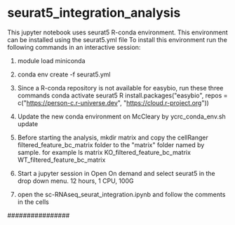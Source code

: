 # seurat5_integration_analysis
This jupyter notebook uses seurat5 R-conda environment. This environment can be installed using the seurat5.yml file
To install this environment run the following commands in an interactive session:

1. module load miniconda
2. conda env create -f seurat5.yml
3. Since a R-conda repository is not available for easybio, run these three commands
	conda activate seurat5
	R
	install.packages("easybio", repos = c("https://person-c.r-universe.dev", "https://cloud.r-project.org"))
4. Update the new conda environment on McCleary by 
	ycrc_conda_env.sh update
5. Before starting the analysis, mkdir matrix and copy the cellRanger filtered_feature_bc_matrix folder to the "matrix" folder named by sample. for example
ls matrix
KO_filtered_feature_bc_matrix   WT_filtered_feature_bc_matrix

6. Start a jupyter session in Open On demand and select seurat5 in the drop down menu. 12 hours, 1 CPU, 100G
7. open the sc-RNAseq_seurat_integration.ipynb and follow the comments in the cells

################
